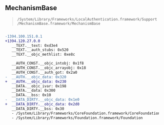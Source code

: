 ## MechanismBase

> `/System/Library/Frameworks/LocalAuthentication.framework/Support/MechanismBase.framework/MechanismBase`

```diff

-1394.100.151.0.1
+1394.120.27.0.0
   __TEXT.__text: 0xd3e4
   __TEXT.__auth_stubs: 0x520
   __TEXT.__objc_methlist: 0xe8c

   __AUTH_CONST.__objc_intobj: 0x1f8
   __AUTH_CONST.__objc_arrayobj: 0x18
   __AUTH_CONST.__auth_got: 0x2a0
-  __AUTH.__objc_data: 0x320
+  __AUTH.__objc_data: 0x230
   __DATA.__objc_ivar: 0x198
   __DATA.__data: 0x300
   __DATA.__bss: 0x10
-  __DATA_DIRTY.__objc_data: 0x1e0
+  __DATA_DIRTY.__objc_data: 0x2d0
   __DATA_DIRTY.__bss: 0x30
   - /System/Library/Frameworks/CoreFoundation.framework/CoreFoundation
   - /System/Library/Frameworks/Foundation.framework/Foundation

```
